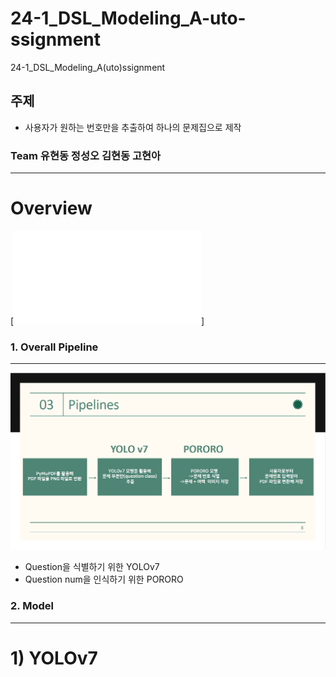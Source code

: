 # 24-1_DSL_Modeling_A-uto-ssignment
24-1_DSL_Modeling_A(uto)ssignment

## 주제
* 사용자가 원하는 번호만을 추출하여 하나의 문제집으로 제작

### Team 유현동 정성오 김현동 고현아
---
# Overview
[![발표 자료](/DSL_CV_Modeling.pdf)]


### 1. Overall Pipeline
---
![Example Image](/images/pipeline.png)

* Question을 식별하기 위한 YOLOv7
* Question num을 인식하기 위한 PORORO

### 2. Model
---
# 1) YOLOv7

